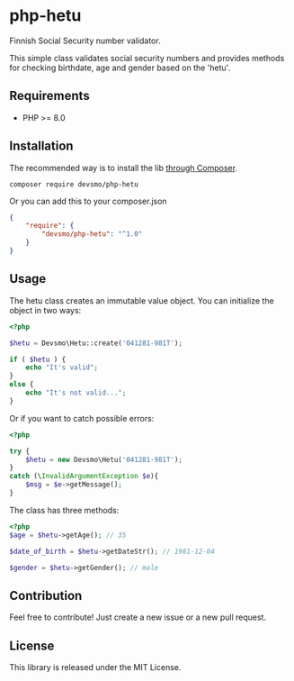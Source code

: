 # php-hetu

Finnish Social Security number validator.

This simple class validates social security numbers and provides methods for checking birthdate, age and gender based on the 'hetu'.

## Requirements

- PHP >= 8.0

## Installation

The recommended way is to install the lib [through Composer](http://getcomposer.org/).

```
composer require devsmo/php-hetu
```

Or you can add this to your composer.json

```JSON
{
    "require": {
        "devsmo/php-hetu": "^1.0"
    }
}
```

## Usage

The hetu class creates an immutable value object.
You can initialize the object in two ways:

```php
<?php

$hetu = Devsmo\Hetu::create('041281-981T');

if ( $hetu ) {
	echo "It's valid";
}
else {
	echo "It's not valid...";
}
```
Or if you want to catch possible errors:

```php
<?php

try {
	$hetu = new Devsmo\Hetu('041281-981T');
}
catch (\InvalidArgumentException $e){
	$msg = $e->getMessage();
}

```

The class has three methods:

```php
<?php
$age = $hetu->getAge(); // 35

$date_of_birth = $hetu->getDateStr(); // 1981-12-04

$gender = $hetu->getGender(); // male
```

## Contribution

Feel free to contribute! Just create a new issue or a new pull request.

## License

This library is released under the MIT License.

